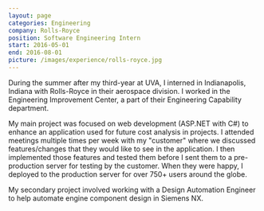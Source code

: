 ```yaml
---
layout: page
categories: Engineering
company: Rolls-Royce
position: Software Engineering Intern
start: 2016-05-01
end: 2016-08-01
picture: /images/experience/rolls-royce.jpg
---
```


During the summer after my third-year at UVA, I interned in Indianapolis, Indiana with Rolls-Royce in their aerospace division. I worked in the Engineering Improvement Center, a part of their Engineering Capability department.

My main project was focused on web development (ASP.NET with C#) to enhance an application used for future cost analysis in projects. I attended meetings multiple times per week with my "customer" where we discussed features/changes that they would like to see in the application. I then implemented those features and tested them before I sent them to a pre-production server for testing by the customer. When they were happy, I deployed to the production server for over 750+ users around the globe.

My secondary project involved working with a Design Automation Engineer to help automate engine component design in Siemens NX.

